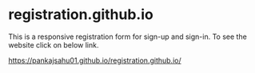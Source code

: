 # registration.github.io
This is a responsive registration form for sign-up and sign-in.
To see the website click on below link.

https://pankajsahu01.github.io/registration.github.io/
